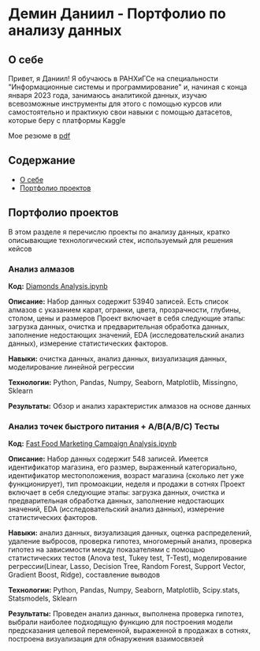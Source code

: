 # Демин Даниил - Портфолио по анализу данных
## <a name = "О_себе"> </a> О себе
Привет, я Даниил! Я обучаюсь в РАНХиГСе на специальности "Информационные системы и программирование" и, начиная с конца января
2023 года, занимаюсь аналитикой данных, изучаю всевозможные инструменты для этого с помощью курсов или самостоятельно
и практикую свои навыки с помощью датасетов, которые беру с платформы Kaggle


Мое резюме в [pdf](https://github.com/DeminDaniil/data_analysis_portfolio/blob/main/Resume.pdf)

## Содержание
- [О себе](#О_себе)
- [Портфолио проектов](#Портфолио_проектов)

## <a name = "Портфолио_проектов"> </a> Портфолио проектов
В этом разделе я перечислю проекты по анализу данных, кратко описывающие технологический стек, используемый для решения кейсов

### Анализ алмазов
<b>Код:</b> [Diamonds Analysis.ipynb](https://github.com/DeminDaniil/Diamond_Analysis/blob/main/Diamonds%20Analysis.ipynb)

<b>Описание:</b> Набор данных содержит 53940 записей. Есть список алмазов с указанием карат, огранки, цвета, прозрачности, глубины, столом, цены и размеров
Проект включает в себя следующие этапы: загрузка данных, очистка и предварительная обработка данных, заполнение недостающих значений, EDA (исследовательский анализ данных),
измерение статистических факторов.

<b>Навыки:</b> очистка данных, анализ данных, визуализация данных, моделирование линейной регрессии

<b>Технологии:</b> Python, Pandas, Numpy, Seaborn, Matplotlib, Missingno, Sklearn

<b>Результаты:</b> Обзор и анализ характеристик алмазов на основе данных


### Анализ точек быстрого питания + A/B(A/B/C) Тесты
<b>Код:</b> [Fast Food Marketing Campaign Analysis.ipynb](https://github.com/DeminDaniil/AB-Tests/blob/main/Fast%20Food%20Marketing%20Campaign%20Analysis.ipynb)

<b>Описание:</b> Набор данных содержит 548 записей. Имеется идентификатор магазина, его размер, выраженный категориально, идентификатор местоположения, возраст магазина (сколько лет уже функционирует), тип промоакции, неделя и продажи в сотнях 
Проект включает в себя следующие этапы: загрузка данных, очистка и предварительная обработка данных, заполнение недостающих значений, EDA (исследовательский анализ данных),
измерение статистических факторов.

<b>Навыки:</b> анализ данных, визуализация данных, оценка распределений, удаление выбросов, проверка гипотез, многомерный анализ, проверка гипотез на зависимости 
между показателями с помощью статистических тестов (Anova test, Tukey test, T-Test),
моделирование регрессии(Linear, Lasso, Decision Tree, Random Forest, Support Vector, Gradient Boost, Ridge), составление выводов

<b>Технологии:</b> Python, Pandas, Numpy, Seaborn, Matplotlib, Scipy.stats, Statsmodels, Sklearn

<b>Результаты:</b> Проведен анализ данных, выполнена проверка гипотез, выбрали наиболее подходящую функцию для построения модели предсказания целевой переменной, выраженной в продажах в сотнях, построена визуализация для обнаружения взаимосвязей






